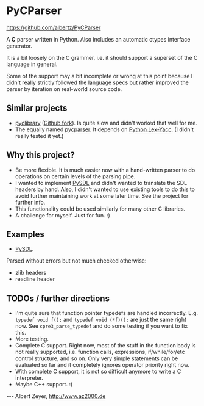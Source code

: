 PyCParser
=========
<https://github.com/albertz/PyCParser>

A **C** parser written in Python. Also includes an automatic ctypes interface generator.

It is a bit loosely on the C grammer, i.e. it should support a superset of the C language in general.

Some of the support may a bit incomplete or wrong at this point because I didn't really strictly followed the language specs but rather improved the parser by iteration on real-world source code.

Similar projects
----------------

* [pyclibrary](https://launchpad.net/pyclibrary) ([Github fork](https://github.com/albertz/pyclibrary)). Is quite slow and didn't worked that well for me.
* The equally named [pycparser](http://code.google.com/p/pycparser/). It depends on [Python Lex-Yacc](http://www.dabeaz.com/ply/). (I didn't really tested it yet.)

Why this project?
-----------------

* Be more flexible. It is much easier now with a hand-written parser to do operations on certain levels of the parsing pipe.
* I wanted to implement [PySDL](https://github.com/albertz/PySDL) and didn't wanted to translate the SDL headers by hand. Also, I didn't wanted to use existing tools to do this to avoid further maintaining work at some later time. See the project for further info.
* This functionality could be used similarly for many other C libraries.
* A challenge for myself. Just for fun. :)

Examples
--------

* [PySDL](https://github.com/albertz/PySDL).

Parsed without errors but not much checked otherwise:

* zlib headers
* readline header

TODOs / further directions
--------------------------

* I'm quite sure that function pointer typedefs are handled incorrectly. E.g. `typedef void f();` and `typedef void (*f)();` are just the same right now. See `cpre3_parse_typedef` and do some testing if you want to fix this.
* More testing.
* Complete C support. Right now, most of the stuff in the function body is not really supported, i.e. function calls, expressions, if/while/for/etc control structure, and so on. Only very simple statements can be evaluated so far and it completely ignores operator priority right now. 
* With complete C support, it is not so difficult anymore to write a C interpreter.
* Maybe C++ support. :)

--- Albert Zeyer, <http://www.az2000.de>

